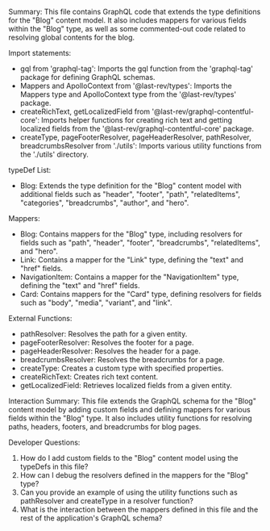 Summary:
This file contains GraphQL code that extends the type definitions for the "Blog" content model. It also includes mappers for various fields within the "Blog" type, as well as some commented-out code related to resolving global contents for the blog.

Import statements:
- gql from 'graphql-tag': Imports the gql function from the 'graphql-tag' package for defining GraphQL schemas.
- Mappers and ApolloContext from '@last-rev/types': Imports the Mappers type and ApolloContext type from the '@last-rev/types' package.
- createRichText, getLocalizedField from '@last-rev/graphql-contentful-core': Imports helper functions for creating rich text and getting localized fields from the '@last-rev/graphql-contentful-core' package.
- createType, pageFooterResolver, pageHeaderResolver, pathResolver, breadcrumbsResolver from './utils': Imports various utility functions from the './utils' directory.

typeDef List:
- Blog: Extends the type definition for the "Blog" content model with additional fields such as "header", "footer", "path", "relatedItems", "categories", "breadcrumbs", "author", and "hero".

Mappers:
- Blog: Contains mappers for the "Blog" type, including resolvers for fields such as "path", "header", "footer", "breadcrumbs", "relatedItems", and "hero".
- Link: Contains a mapper for the "Link" type, defining the "text" and "href" fields.
- NavigationItem: Contains a mapper for the "NavigationItem" type, defining the "text" and "href" fields.
- Card: Contains mappers for the "Card" type, defining resolvers for fields such as "body", "media", "variant", and "link".

External Functions:
- pathResolver: Resolves the path for a given entity.
- pageFooterResolver: Resolves the footer for a page.
- pageHeaderResolver: Resolves the header for a page.
- breadcrumbsResolver: Resolves the breadcrumbs for a page.
- createType: Creates a custom type with specified properties.
- createRichText: Creates rich text content.
- getLocalizedField: Retrieves localized fields from a given entity.

Interaction Summary:
This file extends the GraphQL schema for the "Blog" content model by adding custom fields and defining mappers for various fields within the "Blog" type. It also includes utility functions for resolving paths, headers, footers, and breadcrumbs for blog pages.

Developer Questions:
1. How do I add custom fields to the "Blog" content model using the typeDefs in this file?
2. How can I debug the resolvers defined in the mappers for the "Blog" type?
3. Can you provide an example of using the utility functions such as pathResolver and createType in a resolver function?
4. What is the interaction between the mappers defined in this file and the rest of the application's GraphQL schema?